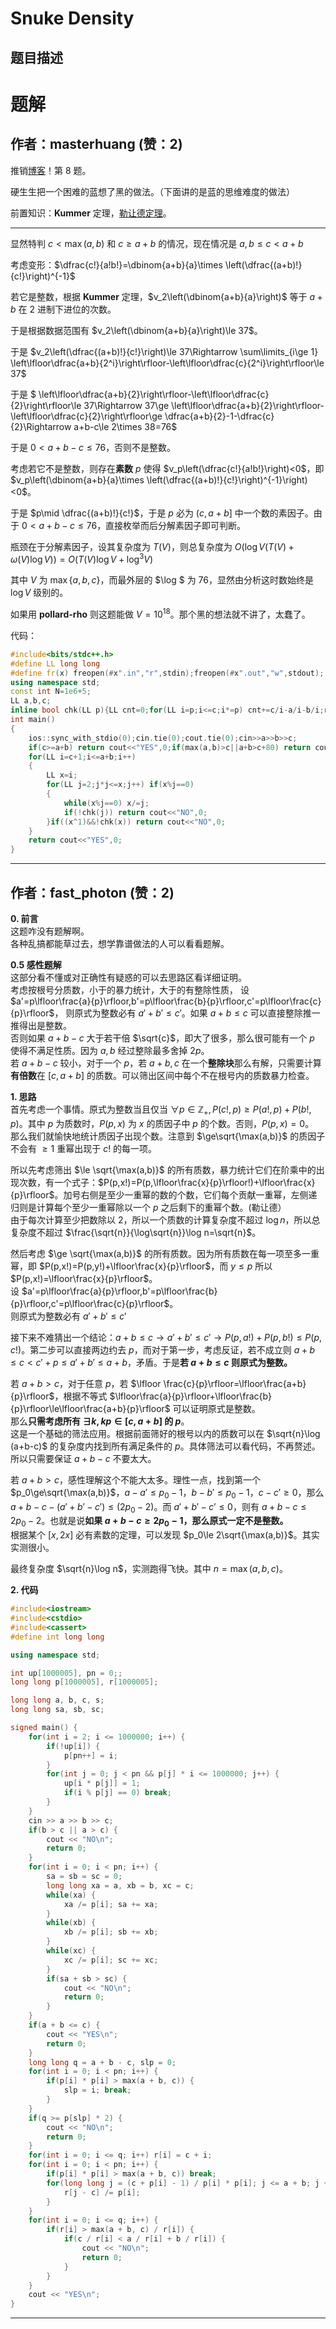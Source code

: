 # Snuke Density

## 题目描述

[problemUrl]: https://atcoder.jp/contests/snuke21/tasks/snuke21_h



# 题解

## 作者：masterhuang (赞：2)

推销[博客](https://www.cnblogs.com/HaHeHyt/p/17773631.html)！第 $8$ 题。

硬生生把一个困难的蓝想了黑的做法。（下面讲的是蓝的思维难度的做法）
  
前置知识：**Kummer** 定理，[勒让德定理](https://zhuanlan.zhihu.com/p/615240334)。

---

显然特判 $c<\max(a,b)$ 和 $c\ge a+b$ 的情况，现在情况是 $a,b\le c<a+b$

考虑变形：$\dfrac{c!}{a!b!}=\dbinom{a+b}{a}\times \left(\dfrac{(a+b)!}{c!}\right)^{-1}$

若它是整数，根据 **Kummer** 定理，$v_2\left(\dbinom{a+b}{a}\right)$ 等于 $a + b$ 在 $2$ 进制下进位的次数。

于是根据数据范围有 $v_2\left(\dbinom{a+b}{a}\right)\le 37$。

于是 $v_2\left(\dfrac{(a+b)!}{c!}\right)\le 37\Rightarrow \sum\limits_{i\ge 1} \left\lfloor\dfrac{a+b}{2^i}\right\rfloor-\left\lfloor\dfrac{c}{2^i}\right\rfloor\le 37$

于是 $ \left\lfloor\dfrac{a+b}{2}\right\rfloor-\left\lfloor\dfrac{c}{2}\right\rfloor\le 37\Rightarrow 37\ge \left\lfloor\dfrac{a+b}{2}\right\rfloor-\left\lfloor\dfrac{c}{2}\right\rfloor\ge \dfrac{a+b}{2}-1-\dfrac{c}{2}\Rightarrow a+b-c\le 2\times 38=76$

于是 $0<a+b-c\le 76$，否则不是整数。

考虑若它不是整数，则存在**素数** $p$ 使得 $v_p\left(\dfrac{c!}{a!b!}\right)<0$，即 $v_p\left(\dbinom{a+b}{a}\times \left(\dfrac{(a+b)!}{c!}\right)^{-1}\right)<0$。

于是 $p\mid \dfrac{(a+b)!}{c!}$，于是 $p$ 必为 $(c,a+b]$ 中一个数的素因子。由于 $0<a+b-c\le 76$，直接枚举而后分解素因子即可判断。
  
瓶颈在于分解素因子，设其复杂度为 $T(V)$，则总复杂度为 $O(\log V(T(V)+\omega(V)\log V))=O(T(V)\log V+\log^3V)$
  
其中 $V$ 为 $\max\{a,b,c\}$，而最外层的 $\log $ 为 $76$，显然由分析这时数始终是 $\log V$ 级别的。
  
如果用 **pollard-rho** 则这题能做 $V=10^{18}$。那个黑的想法就不讲了，太蠢了。
  
代码：
  
```cpp
#include<bits/stdc++.h>
#define LL long long
#define fr(x) freopen(#x".in","r",stdin);freopen(#x".out","w",stdout);
using namespace std;
const int N=1e6+5;
LL a,b,c;
inline bool chk(LL p){LL cnt=0;for(LL i=p;i<=c;i*=p) cnt+=c/i-a/i-b/i;return cnt>=0;}
int main()
{
	ios::sync_with_stdio(0);cin.tie(0);cout.tie(0);cin>>a>>b>>c;
	if(c>=a+b) return cout<<"YES",0;if(max(a,b)>c||a+b>c+80) return cout<<"NO",0;
	for(LL i=c+1;i<=a+b;i++)
	{
		LL x=i;
		for(LL j=2;j*j<=x;j++) if(x%j==0)
		{
			while(x%j==0) x/=j;
			if(!chk(j)) return cout<<"NO",0;
		}if((x^1)&&!chk(x)) return cout<<"NO",0;
	}
	return cout<<"YES",0;
}
```

---

## 作者：fast_photon (赞：2)

**0. 前言**  
这题咋没有题解啊。  
各种乱搞都能草过去，想学靠谱做法的人可以看看题解。  

**0.5 感性题解**  
这部分看不懂或对正确性有疑惑的可以去思路区看详细证明。  
考虑按根号分质数，小于的暴力统计，大于的有整除性质，
设 $a'=p\lfloor\frac{a}{p}\rfloor,b'=p\lfloor\frac{b}{p}\rfloor,c'=p\lfloor\frac{c}{p}\rfloor$， 
则原式为整数必有 $a'+b'\le c'$。如果 $a+b\le c$ 可以直接整除推一推得出是整数。  
否则如果 $a+b-c$ 大于若干倍 $\sqrt{c}$，即大了很多，那么很可能有一个 $p$ 使得不满足性质。因为 $a,b$ 经过整除最多舍掉 $2p$。  
若 $a+b-c$ 较小，对于一个 $p$，若 $a+b,c$ 在一个**整除块**那么有解，只需要计算**有倍数**在 $[c,a+b]$ 的质数。可以筛出区间中每个不在根号内的质数暴力检查。

**1. 思路**  
首先考虑一个事情。原式为整数当且仅当 $\forall p\in\mathbb{Z}_{+},P(c!,p)\ge P(a!,p)+P(b!,p)_{}$。其中 $p$ 为质数时，$P(p,x)$ 为 $x$ 的质因子中 $p$ 的个数。否则，$P(p,x)=0$。  
那么我们就愉快地统计质因子出现个数。注意到 $\ge\sqrt{\max(a,b)}$ 的质因子不会有 $\ge 1$ 重幂出现于 $c!$ 的每一项。  

所以先考虑筛出 $\le \sqrt{\max(a,b)}$ 的所有质数，暴力统计它们在阶乘中的出现次数，有一个式子：$P(p,x!)=P(p,\lfloor\frac{x}{p}\rfloor!)+\lfloor\frac{x}{p}\rfloor$。加号右侧是至少一重幂的数的个数，它们每个贡献一重幂，左侧递归则是计算每个至少一重幂除以一个 $p$ 之后剩下的重幂个数。(勒让德）  
由于每次计算至少把数除以 $2$，所以一个质数的计算复杂度不超过 $\log n$，所以总复杂度不超过 $\frac{\sqrt{n}}{\log\sqrt{n}}\log n=\sqrt{n}$。  

然后考虑 $\ge \sqrt{\max(a,b)}$ 的所有质数。因为所有质数在每一项至多一重幂，即 $P(p,x!)=P(p,y!)+\lfloor\frac{x}{p}\rfloor$，而 $y\le p$ 所以 $P(p,x!)=\lfloor\frac{x}{p}\rfloor$。  
设 $a'=p\lfloor\frac{a}{p}\rfloor,b'=p\lfloor\frac{b}{p}\rfloor,c'=p\lfloor\frac{c}{p}\rfloor$。  
则原式为整数必有 $a'+b'\le c'$

接下来不难猜出一个结论：$a+b\le c\to a'+b'\le c'\to P(p,a!)+P(p,b!)\le P(p,c!)$。第二步可以直接两边约去 $p$，而对于第一步，考虑反证，若不成立则 $a+b\le c<c'+p\le a'+b'\le a+b$，矛盾。于是**若 $a+b\le c$ 则原式为整数。**  

若 $a+b>c$，对于任意 $p$，若 $\lfloor \frac{c}{p}\rfloor=\lfloor\frac{a+b}{p}\rfloor$，根据不等式 $\lfloor\frac{a}{p}\rfloor+\lfloor\frac{b}{p}\rfloor\le\lfloor\frac{a+b}{p}\rfloor$ 可以证明原式是整数。  
那么**只需考虑所有 $\exists k,kp\in[c,a+b]$ 的 $p$**。  
这是一个基础的筛法应用。根据前面筛好的根号以内的质数可以在 $\sqrt{n}\log (a+b-c)$ 的复杂度内找到所有满足条件的 $p$。具体筛法可以看代码，不再赘述。所以只需要保证 $a+b-c$ 不要太大。

若 $a+b>c$，感性理解这个不能大太多。理性一点，找到第一个 $p_0\ge\sqrt{\max(a,b)}$，$a-a'\le p_0-1$，$b-b'\le p_0-1$，$c-c'\ge 0$，那么 $a+b-c-(a'+b'-c')\le(2p_0-2)$。而 $a'+b'-c'\le 0$，则有 $a+b-c\le 2p_0-2$。也就是说**如果 $a+b-c\ge 2p_0-1$，那么原式一定不是整数。**  
根据某个 $[x,2x]$ 必有素数的定理，可以发现 $p_0\le 2\sqrt{\max(a,b)}$。其实实测很小。  

最终复杂度 $\sqrt{n}\log n$，实测跑得飞快。其中 $n=\max(a,b,c)$。  

**2. 代码**  
```cpp
#include<iostream>
#include<cstdio>
#include<cassert>
#define int long long

using namespace std;

int up[1000005], pn = 0;;
long long p[1000005], r[1000005];

long long a, b, c, s;
long long sa, sb, sc;

signed main() {
	for(int i = 2; i <= 1000000; i++) {
		if(!up[i]) {
			p[pn++] = i;
		}
		for(int j = 0; j < pn && p[j] * i <= 1000000; j++) {
			up[i * p[j]] = 1;
			if(i % p[j] == 0) break;
		}
	}
	cin >> a >> b >> c;
	if(b > c || a > c) {
		cout << "NO\n";
		return 0;
	}
	for(int i = 0; i < pn; i++) {
		sa = sb = sc = 0;
 		long long xa = a, xb = b, xc = c;
		while(xa) {
			xa /= p[i]; sa += xa;
		}
		while(xb) {
			xb /= p[i]; sb += xb;
		}
		while(xc) {
			xc /= p[i]; sc += xc;
		}
		if(sa + sb > sc) {
			cout << "NO\n";
			return 0;
		}
	}
	if(a + b <= c) {
		cout << "YES\n";
		return 0;
	}
	long long q = a + b - c, slp = 0;
	for(int i = 0; i < pn; i++) {
		if(p[i] * p[i] > max(a + b, c)) {
			slp = i; break;
		}
	}
	if(q >= p[slp] * 2) {
		cout << "NO\n";
		return 0;
	}
	for(int i = 0; i <= q; i++) r[i] = c + i;
	for(int i = 0; i < pn; i++) {
		if(p[i] * p[i] > max(a + b, c)) break;
		for(long long j = (c + p[i] - 1) / p[i] * p[i]; j <= a + b; j += p[i]) {
			r[j - c] /= p[i];
		}
	}
	for(int i = 0; i <= q; i++) {
		if(r[i] > max(a + b, c) / r[i]) {
			if(c / r[i] < a / r[i] + b / r[i]) {
				cout << "NO\n";
				return 0;
			}
		}
	}
	cout << "YES\n";
}
```

---

